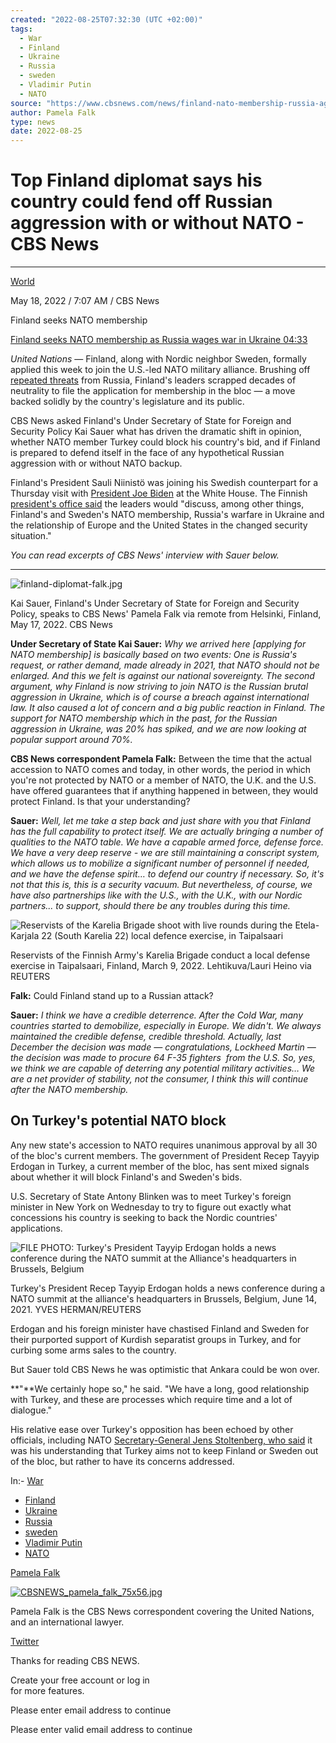 ```yaml
---
created: "2022-08-25T07:32:30 (UTC +02:00)"
tags:
  - War
  - Finland
  - Ukraine
  - Russia
  - sweden
  - Vladimir Putin
  - NATO
source: "https://www.cbsnews.com/news/finland-nato-membership-russia-aggression-turkey-opposition-kai-sauer/"
author: Pamela Falk
type: news
date: 2022-08-25
---
```


# Top Finland diplomat says his country could fend off Russian aggression with or without NATO - CBS News

---

[World](https://www.cbsnews.com/world?ftag=CNM-16-10abg0d)

May 18, 2022 / 7:07 AM / CBS News

Finland seeks NATO membership

[Finland seeks NATO membership as Russia wages war in Ukraine 04:33](https://www.cbsnews.com/video/finland-seeks-nato-membership-as-russia-wages-war-in-ukraine/)

*United Nations* — Finland, along with Nordic neighbor Sweden, formally applied this week to join the U.S.-led NATO military alliance. Brushing off [repeated threats](https://www.cbsnews.com/news/vladimir-putin-warns-finland-nato-membership-would-harm-relations/) from Russia, Finland's leaders scrapped decades of neutrality to file the application for membership in the bloc — a move backed solidly by the country's legislature and its public.

CBS News asked Finland's Under Secretary of State for Foreign and Security Policy Kai Sauer what has driven the dramatic shift in opinion, whether NATO member Turkey could block his country's bid, and if Finland is prepared to defend itself in the face of any hypothetical Russian aggression with or without NATO backup.

Finland's President Sauli Niinistö was joining his Swedish counterpart for a Thursday visit with [President Joe Biden](https://www.whitehouse.gov/briefing-room/statements-releases/2022/05/17/statement-by-white-house-press-secretary-karine-jean-pierre-on-the-meeting-between-president-biden-and-prime-minister-andersson-of-sweden-and-president-niinisto-of-finland/) at the White House. The Finnish [president's office said](https://www.presidentti.fi/en/press-release/president-niinisto-to-make-a-working-visit-to-washington-d-c-2/) the leaders would "discuss, among other things, Finland's and Sweden's NATO membership, Russia's warfare in Ukraine and the relationship of Europe and the United States in the changed security situation." 

*You can read excerpts of CBS News' interview with Sauer below.*

---

![finland-diplomat-falk.jpg ](https://assets3.cbsnewsstatic.com/hub/i/r/2022/05/18/0be74d43-0cee-42d4-b804-93ba74edfae8/thumbnail/620x410/07a62729dbde42717846b380d82396b5/finland-diplomat-falk.jpg#)

Kai Sauer, Finland's Under Secretary of State for Foreign and Security Policy, speaks to CBS News' Pamela Falk via remote from Helsinki, Finland, May 17, 2022. CBS News

**Under Secretary of State Kai Sauer:** *Why we arrived here \[applying for NATO membership\] is basically based on two events: One is Russia's request, or rather demand, made already in 2021, that NATO should not be enlarged. And this we felt is against our national sovereignty. The second argument, why Finland is now striving to join NATO is the Russian brutal aggression in Ukraine, which is of course a breach against international law. It also caused a lot of concern and a big public reaction in Finland. The support for NATO membership which in the past, for the Russian aggression in Ukraine, was 20% has spiked, and we are now looking at popular support around 70%.*

**CBS News correspondent Pamela Falk:** Between the time that the actual accession to NATO comes and today, in other words, the period in which you're not protected by NATO or a member of NATO, the U.K. and the U.S. have offered guarantees that if anything happened in between, they would protect Finland. Is that your understanding?

**Sauer:** *Well, let me take a step back and just share with you that Finland has the full capability to protect itself. We are actually bringing a number of qualities to the NATO table. We have a capable armed force, defense force. We have a very deep reserve - we are still maintaining a conscript system, which allows us to mobilize a significant number of personnel if needed, and we have the defense spirit… to defend our country if necessary. So, it's not that this is, this is a security vacuum. But nevertheless, of course, we have also partnerships like with the U.S., with the U.K., with our Nordic partners... to support, should there be any troubles during this time.*

![Reservists of the Karelia Brigade shoot with live rounds during the Etela-Karjala 22 (South Karelia 22) local defence exercise, in Taipalsaari ](https://assets2.cbsnewsstatic.com/hub/i/r/2022/05/18/03d1a9d8-10d1-4d07-a7e5-57db311f804b/thumbnail/620x413/e3c15ebf24a5ebe130e38761dfb5f57a/finland-military-defense.jpg#)

Reservists of the Finnish Army's Karelia Brigade conduct a local defense exercise in Taipalsaari, Finland, March 9, 2022. Lehtikuva/Lauri Heino via REUTERS

**Falk:** Could Finland stand up to a Russian attack?

**Sauer:** *I think we have a credible deterrence. After the Cold War, many countries started to demobilize, especially in Europe. We didn't. We always maintained the credible defense, credible threshold. Actually, last December the decision was made — congratulations, Lockheed Martin — the decision was made to procure 64 F-35 fighters  from the U.S. So, yes, we think we are capable of deterring any potential military activities… We are a net provider of stability, not the consumer, I think this will continue after the NATO membership.*

## On Turkey's potential NATO block

Any new state's accession to NATO requires unanimous approval by all 30 of the bloc's current members. The government of President Recep Tayyip Erdogan in Turkey, a current member of the bloc, has sent mixed signals about whether it will block Finland's and Sweden's bids.

U.S. Secretary of State Antony Blinken was to meet Turkey's foreign minister in New York on Wednesday to try to figure out exactly what concessions his country is seeking to back the Nordic countries' applications.

![FILE PHOTO: Turkey's President Tayyip Erdogan holds a news conference during the NATO summit at the Alliance's headquarters in Brussels, Belgium ](https://assets3.cbsnewsstatic.com/hub/i/r/2022/05/18/9d89e735-7d16-4113-86dd-9e6474513ce7/thumbnail/620x413/7ec123307d5ce1a4932fb162cb0a0808/erdogan-nato-turkey.jpg#)

Turkey's President Recep Tayyip Erdogan holds a news conference during a NATO summit at the alliance's headquarters in Brussels, Belgium, June 14, 2021. YVES HERMAN/REUTERS

Erdogan and his foreign minister have chastised Finland and Sweden for their purported support of Kurdish separatist groups in Turkey, and for curbing some arms sales to the country.

But Sauer told CBS News he was optimistic that Ankara could be won over.

\*\*"\*\*We certainly hope so," he said. "We have a long, good relationship with Turkey, and these are processes which require time and a lot of dialogue."

His relative ease over Turkey's opposition has been echoed by other officials, including NATO [Secretary-General Jens Stoltenberg, who said](https://www.cbsnews.com/news/finland-nato-membership-ukraine-sweden/) it was his understanding that Turkey aims not to keep Finland or Sweden out of the bloc, but rather to have its concerns addressed.

In:-   [War](https://www.cbsnews.com/tag/war/)

* [Finland](https://www.cbsnews.com/tag/finland/)
* [Ukraine](https://www.cbsnews.com/tag/ukraine/)
* [Russia](https://www.cbsnews.com/tag/russia/)
* [sweden](https://www.cbsnews.com/tag/sweden/)
* [Vladimir Putin](https://www.cbsnews.com/tag/vladimir-putin/)
* [NATO](https://www.cbsnews.com/tag/nato/)

[Pamela Falk](https://www.cbsnews.com/search/author/pamela-falk/)

[![CBSNEWS_pamela_falk_75x56.jpg ](https://assets3.cbsnewsstatic.com/hub/i/r/2011/04/06/710c8a20-8ae8-11e2-9400-029118418759/thumbnail/80x80/f406711b4b86497422012096227f82f8/CBSNEWS_pamela_falk_75x56.jpg#)](https://www.cbsnews.com/search/author/pamela-falk/)

Pamela Falk is the CBS News correspondent covering the United Nations, and an international lawyer.

[Twitter](https://twitter.com/PamelaFalk)

Thanks for reading CBS NEWS.

Create your free account or log in  
for more features.

Please enter email address to continue

Please enter valid email address to continue
